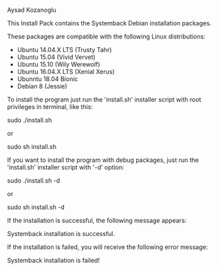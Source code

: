 Aysad Kozanoglu

This Install Pack contains the Systemback Debian installation packages.

These packages are compatible with the following Linux distributions:
 - Ubuntu 14.04.X LTS (Trusty Tahr)
 - Ubuntu 15.04 (Vivid Vervet)
 - Ubuntu 15.10 (Wily Werewolf)
 - Ubuntu 16.04.X LTS (Xenial Xerus)
 - Ubunntu 18.04 Bionic
 - Debian 8 (Jessie)
 
 
To install the program just run the 'install.sh' installer script with root privileges in terminal, like this:

 sudo ./install.sh

or

 sudo sh install.sh

If you want to install the program with debug packages, just run the 'install.sh' installer script with '-d' option:

 sudo ./install.sh -d

or

 sudo sh install.sh -d

If the installation is successful, the following message appears:

 Systemback installation is successful.

If the installation is failed, you will receive the following error message:

 Systemback installation is failed!
